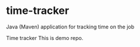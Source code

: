 # time-tracker
Java (Maven) application for tracking time on the job

Time tracker
This is demo repo.
